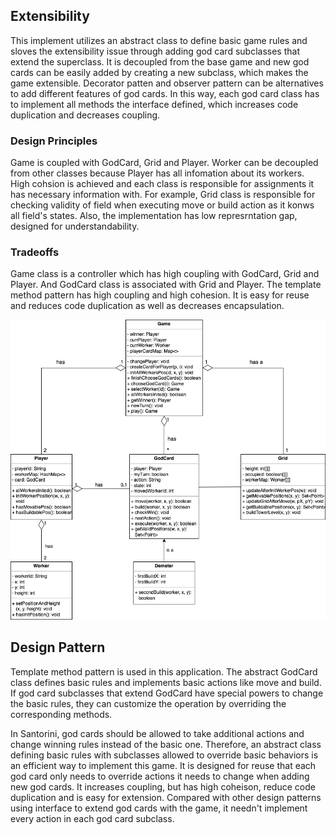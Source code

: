 ## Extensibility
This implement utilizes an abstract class to define basic game rules and sloves the extensibility issue through adding god card subclasses that extend the superclass. It is decoupled from the base game and new god cards can be easily added by creating a new subclass, which makes the game extensible. Decorator patten and observer pattern can be alternatives to add different features of god cards. In this way, each god card class has to implement all methods the interface defined, which increases code duplication and decreases coupling.

### Design Principles
Game is coupled with GodCard, Grid and Player. Worker can be decoupled from other classes because Player has all infomation about its workers. High cohsion is achieved and each class is responsible for assignments it has necessary information with. For example, Grid class is responsible for checking validity of field when executing move or build action as it konws all field's states. Also, the implementation has low represrntation gap, designed for understandability.

### Tradeoffs
Game class is a controller which has high coupling with GodCard, Grid and Player. And GodCard class is associated with Grid and Player. The template method pattern has high coupling and high cohesion. It is easy for reuse and reduces code duplication as well as decreases encapsulation.

![object model](object-model.png)

## Design Pattern
Template method pattern is used in this application. The abstract GodCard class defines basic rules and implements basic actions like move and build. If god card subclasses that extend GodCard have special powers to change the basic rules, they can customize the operation by overriding the corresponding methods.

In Santorini, god cards should be allowed to take additional actions and change winning rules instead of the basic one. Therefore, an abstract class defining basic rules with subclasses allowed to override basic behaviors is an efficient way to implement this game. It is designed for reuse that each god card only needs to override actions it needs to change when adding new god cards. It increases coupling, but has high coheison, reduce code duplication and is easy for extension. Compared with other design patterns using interface to extend god cards with the game, it needn't implement every action in each god card subclass.